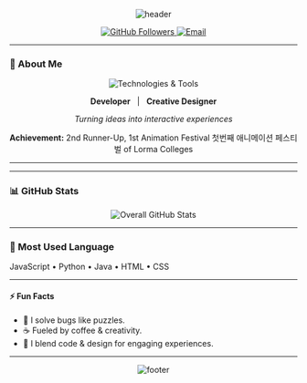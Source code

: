 <!-- Wave Header -->
<p align="center">
  <img src="https://capsule-render.vercel.app/api?type=waving&color=0:1e3c72,100:2a5298&height=200&section=header&text=Hey%2C%20I%27m%20Mark%20Christian%20E.%20Nicer!&fontSize=40&fontColor=ffffff&animation=twinkling" alt="header" />
</p>

<!-- Profile & Contact Badges -->
<p align="center">
  <a href="https://github.com/MNicer2004">
    <img src="https://img.shields.io/github/followers/MNicer2004?label=Follow&style=social" alt="GitHub Followers"/>
  </a>
  <a href="mailto:mcreationstudio1@gmail.com">
    <img src="https://img.shields.io/badge/Email-Contact-blue?style=flat-square&logo=gmail" alt="Email"/>
  </a>
  
</p>

---

### 👤 About Me

<div align="center">

<img src="https://skillicons.dev/icons?i=html,css,js,python,java,blender,photoshop,figma,illustrator" alt="Technologies & Tools" />

<p>
  <strong>Developer</strong> &nbsp; | &nbsp; <strong>Creative Designer</strong>
</p>

<p><em>Turning ideas into interactive experiences</em></p>

<p>
  <strong>Achievement:</strong> 2nd Runner-Up, 1st Animation Festival 첫번째 애니메이션 페스티벌 of Lorma Colleges
</p>

</div>

---


---

### 📊 GitHub Stats

<p align="center">
  <img src="https://github-readme-stats.vercel.app/api?username=MNicer2004&show_icons=true&include_all_commits=true&count_private=true&theme=radical" alt="Overall GitHub Stats" />
</p>


---

### 🏅 Most Used Language

JavaScript • Python • Java • HTML • CSS

---

#### ⚡ Fun Facts

- 🧩 I solve bugs like puzzles.  
- ☕ Fueled by coffee & creativity.  
- 🎨 I blend code & design for engaging experiences.

---

<p align="center">
  <img src="https://capsule-render.vercel.app/api?type=wave&color=0:2a5298,100:1e3c72&height=80&section=footer" alt="footer"/>
</p>
